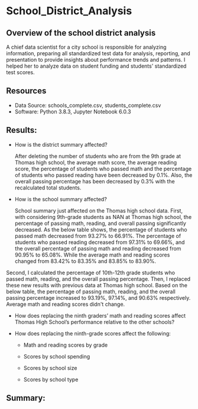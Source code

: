 # School_District_Analysis

## Overview of the school district analysis

A chief data scientist for a city school is responsible for analyzing information, preparing all standardized test data for analysis, reporting, and presentation to provide insights about performance trends and patterns. I helped her to analyze data on student funding and students' standardized test scores.

## Resources

 - Data Source: schools_complete.csv, students_complete.csv
 - Software: Python 3.8.3, Jupyter Notebook 6.0.3

## Results:

 - How is the district summary affected?
  
   After deleting the number of students who are from the 9th grade at Thomas high school, the average math score, the average reading score, the percentage of students who         passed math and the percentage of students who passed reading have been decreased by 0.1%. Also, the overall passing percentage has been decreased by 0.3% with the               recalculated total students.
  
 - How is the school summary affected?
 
   School summary just affected on the Thomas high school data. First, with considering 9th-grade students as NAN at Thomas high school, the percentage of passing math, reading,    and overall passing significantly decreased. As the below table shows, the percentage of students who passed math decreased from 93.27% to 66.91%. The percentage of students    who passed reading decreased from 97.31% to 69.66%, and the overall percentage of passing math and reading decreased from 90.95% to 65.08%. While the average math and reading    scores changed from 83.42% to 83.35% and 83.85% to 83.90%.
   
   
  Second, I calculated the percentage of 10th-12th grade students who passed math, reading, and the overall passing percentage. Then, I replaced these new results with previous data at Thomas high school. Based on the below table, the percentage of passing math, reading, and the overall passing percentage increased to 93.19%, 97.14%, and 90.63%          respectively. Average math and reading scores didn't change.
   
 
 - How does replacing the ninth graders’ math and reading scores affect Thomas High School’s performance relative to the other schools?
 
 - How does replacing the ninth-grade scores affect the following:
 
    - Math and reading scores by grade
    
    - Scores by school spending
    
    - Scores by school size
    
    - Scores by school type
    

## Summary:
